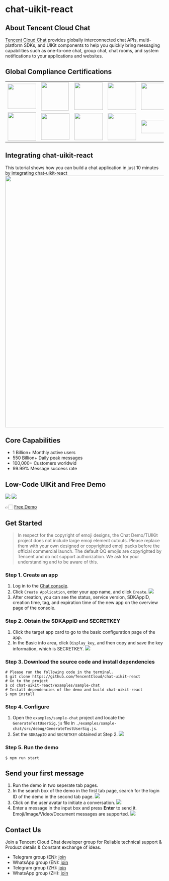 # chat-uikit-react

## About Tencent Cloud Chat

[Tencent Cloud Chat](https://trtc.io/document/50061?platform=web&product=chat&menulabel=uikit) provides globally interconnected chat APIs, multi-platform SDKs, and UIKit components to help you quickly bring messaging capabilities such as one-to-one chat, group chat, chat rooms, and system notifications to your applications and websites.
## Global Compliance Certifications
<table>
<tr>
<td> <img src="https://staticintl.cloudcachetci.com/cms/backend-cms/Vk2L735_1SOC.png" width=90 height=80 /> </td>
<td> <img src="https://staticintl.cloudcachetci.com/cms/backend-cms/Mp5i133_2ISO%209001.png" width=88 height=90 /> </td>
<td> <img src="https://staticintl.cloudcachetci.com/cms/backend-cms/AfnR546_4ISO%2027001.png" width=90 height=87 /> </td>
<td> <img src="https://staticintl.cloudcachetci.com/cms/backend-cms/WQjf098_5ISO%2027017.png" width=90 height=87 /> </td>
<td> <img src="https://staticintl.cloudcachetci.com/cms/backend-cms/aNQJ919_6ISO%2027018.png" width=90 height=86 /> </td>
</tr>
<tr>
<td> <img src="https://staticintl.cloudcachetci.com/cms/backend-cms/Rj5T795_7CSASTAR.png" width=90 height=90 /> </td>
<td> <img src="https://staticintl.cloudcachetci.com/cms/backend-cms/BXNX111_8NIST%20CSF.png" width=90 height=84 /> </td>
<td> <img src="https://staticintl.cloudcachetci.com/cms/backend-cms/dHEg621_9ISO%2027701.png" width=90 height=86 /> </td>
<td> <img src="https://staticintl.cloudcachetci.com/cms/backend-cms/BLQI655_10ISO%2029151.png" width=90 height=86 /> </td>
<td> <img src="https://staticintl.cloudcachetci.com/cms/backend-cms/dHDE860_11BS10012.png" width=90 height=42 /> </td>
</tr>
</table>

## Integrating chat-uikit-react
This tutorial shows how you can build a chat application in just 10 minutes by integrating chat-uikit-react
[<img src="https://web.sdk.qcloud.com/im/assets/images/build_react_chat.png" width="800"/>](https://www.youtube.com/watch?v=o0PcxpGl66Y)

## Core Capabilities

- 1 Billion+ Monthly active users
- 550 Billion+ Daily peak messages
- 100,000+ Customers worldwid
- 99.99% Message success rate

## Low-Code UIKit and Free Demo

![](https://cloudcache.intl.tencent-cloud.com/cms/backend-cms/712468b756a111ee974d5254005f490f.png)
![](https://cloudcache.intl.tencent-cloud.com/cms/backend-cms/80785e9c56a111ee974d5254005f490f.png)

👉🏻 [Free Demo](https://trtc.io/demo/homepage/#/detail?scene=messenger)


## Get Started

> In respect for the copyright of emoji designs, the Chat Demo/TUIKit project does not include large emoji element cutouts. Please replace them with your own designed or copyrighted emoji packs before the official commercial launch. The default QQ emojis are copyrighted by Tencent and do not support authorization. We ask for your understanding and to be aware of this.

### Step 1. Create an app

1. Log in to the [Chat console](https://console.trtc.io/).
2. Click `Create Application`, enter your app name, and click `Create`.
![](https://github.com/user-attachments/assets/1ce0bdc2-2770-4006-b480-8c0e7d89271f)
3. After creation, you can see the status, service version, SDKAppID, creation time, tag, and expiration time of the new app on the overview page of the console.

### Step 2. Obtain the SDKAppID and SECRETKEY
1. Click the target app card to go to the basic configuration page of the app.
2. In the Basic info area, click `Display key`, and then copy and save the key information, which is SECRETKEY.
![](https://github.com/user-attachments/assets/26c1f583-cc2a-4f19-b952-6ca7ebccf27f)

### Step 3. Download the source code and install dependencies
```
# Please run the following code in the terminal.
$ git clone https://github.com/TencentCloud/chat-uikit-react
# Go to the project  
$ cd chat-uikit-react/examples/sample-chat
# Install dependencies of the demo and build chat-uikit-react
$ npm install
```
### Step 4. Configure
1. Open the `examples/sample-chat` project and locate the `GenerateTestUserSig.js` file in `./examples/sample-chat/src/debug/GenerateTestUserSig.js`.
2. Set the `SDKAppID` and `SECRETKEY` obtained at Step 2.
![](https://github.com/user-attachments/assets/57858e6d-6dad-4c99-bb69-b32b5f78f813)

### Step 5. Run the demo
```
$ npm run start
```

## Send your first message
1. Run the demo in two seperate tab pages.
2. In the search box of the demo in the first tab page, search for the login ID of the demo in the second tab page.
![](https://cloudcache.intl.tencent-cloud.com/cms/backend-cms/22dabb7156df11ee94c3525400d793d0.png)
3. Click on the user avatar to initiate a conversation.
![](https://web.sdk.qcloud.com/im/assets/4.png)
4. Enter a message in the input box and press **Enter** to send it. Emoji/Image/Video/Document messages are supported.
   ![](https://cloudcache.intl.tencent-cloud.com/cms/backend-cms/059d7f4856e011eeabd75254005810a4.png)

## Contact Us
Join a Tencent Cloud Chat developer group for Reliable technical support & Product details & Constant exchange of ideas.
- Telegram group (EN): [join](https://t.me/+1doS9AUBmndhNGNl)
- WhatsApp group (EN): [join](https://chat.whatsapp.com/Gfbxk7rQBqc8Rz4pzzP27A)
- Telegram group (ZH): [join](https://t.me/tencent_imsdk)
- WhatsApp group (ZH): [join](https://chat.whatsapp.com/IVa11ZkVmKTEwSWsAzSyik)

